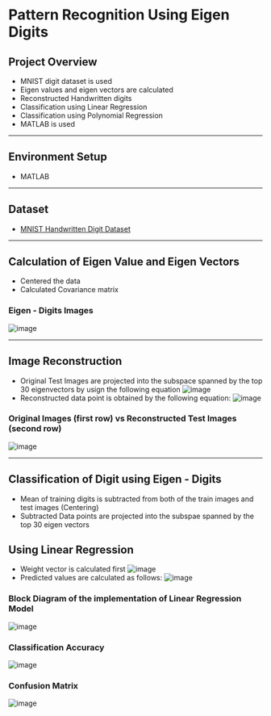 # Pattern Recognition Using Eigen Digits
## Project Overview
* MNIST digit dataset is used
* Eigen values and eigen vectors are calculated
* Reconstructed Handwritten digits
* Classification using Linear Regression
* Classification using Polynomial Regression
* MATLAB is used
__________________________________________________________
## Environment Setup
* MATLAB
________________________________________________________________
## Dataset
* [MNIST Handwritten Digit Dataset](http://yann.lecun.com/exdb/mnist/)
____________________________________________________________________
## Calculation of Eigen Value and Eigen Vectors
* Centered the data
* Calculated Covariance matrix

### Eigen - Digits Images
![image](https://user-images.githubusercontent.com/50255936/110647209-982bad00-81f2-11eb-8c20-c33cea625af0.png)
___________________________________________________________________________
## Image Reconstruction
* Original Test Images are projected into the subspace spanned by the top 30 eigenvectors by usign the following equation
![image](https://user-images.githubusercontent.com/50255936/110647720-0a9c8d00-81f3-11eb-802e-e4c63ea7baaf.png)
* Reconstructed data point is obtained by the following equation:
![image](https://user-images.githubusercontent.com/50255936/110647986-4d5e6500-81f3-11eb-915d-7bc4312a955e.png)

### Original Images (first row) vs Reconstructed Test Images (second row)
![image](https://user-images.githubusercontent.com/50255936/110648154-6e26ba80-81f3-11eb-825c-9f5b729d587d.png)
______________________________________________________________________________________________
## Classification of Digit using Eigen - Digits

* Mean of training digits is subtracted from both of the train images and test images (Centering)
* Subtracted Data points are projected into the subspae spanned by the top 30 eigen vectors

## Using Linear Regression

* Weight vector is calculated first
![image](https://user-images.githubusercontent.com/50255936/110656289-c7deb300-81fa-11eb-9eb6-18d262eb0498.png)
* Predicted values are calculated as follows:
![image](https://user-images.githubusercontent.com/50255936/110656381-dcbb4680-81fa-11eb-9c11-9517ee0409c2.png)

### Block Diagram of the implementation of Linear Regression Model
![image](https://user-images.githubusercontent.com/50255936/110656495-f65c8e00-81fa-11eb-910d-33442eb8a81d.png)

### Classification Accuracy
![image](https://user-images.githubusercontent.com/50255936/110656583-0b392180-81fb-11eb-9202-865ad80c0993.png)

### Confusion Matrix
![image](https://user-images.githubusercontent.com/50255936/110656702-260b9600-81fb-11eb-8d0d-39f16b97ff4d.png)


